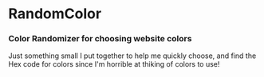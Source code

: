 # RandomColor
<h3>Color Randomizer for choosing website colors</h1>
Just something small I put together to help me quickly choose, and find the Hex code for colors since I'm horrible at thiking of colors to use!
